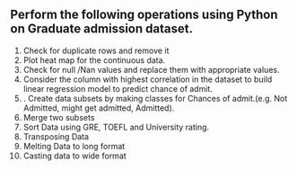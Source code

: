 ## Perform the following operations using Python on Graduate admission dataset.

1. Check for duplicate rows and remove it
2. Plot heat map for the continuous data.
3. Check for null /Nan values and replace them with appropriate values.
4. Consider the column with highest correlation in the dataset to build linear regression model to predict chance of admit.
5. . Create data subsets by making classes for Chances of admit.(e.g. Not Admitted, might get admitted, Admitted).
6. Merge two subsets
7. Sort Data using GRE, TOEFL and University rating.
8. Transposing Data
9. Melting Data to long format
10. Casting data to wide format
